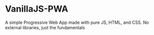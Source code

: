 # VanillaJS-PWA
A simple Progressive Web App made with pure JS, HTML, and CSS.
No external libraries, just the fundamentals
